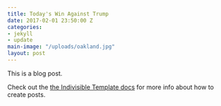 ```yaml
---
title: Today's Win Against Trump
date: 2017-02-01 23:50:00 Z
categories:
- jekyll
- update
main-image: "/uploads/oakland.jpg"
layout: post
---
```


This is a blog post.

Check out the [the Indivisible Template docs](http://indivisibletemplate.com/documentation/) for more info about how to create posts.
